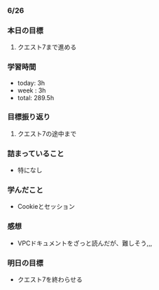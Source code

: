 ### 6/26
### 本日の目標
1. クエスト7まで進める
### 学習時間
- today: 3h
- week : 3h
- total: 289.5h
### 目標振り返り
1. クエスト7の途中まで
### 詰まっていること
- 特になし
### 学んだこと
- Cookieとセッション
### 感想
- VPCドキュメントをざっと読んだが、難しそう,,,
### 明日の目標
- クエスト7を終わらせる
